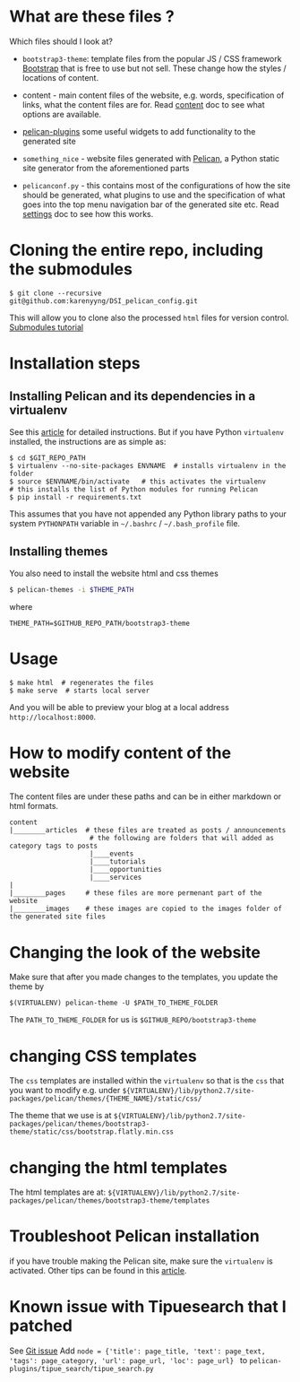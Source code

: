 # What are these files  ?
Which files should I look at?
* `bootstrap3-theme`: template files from the popular JS / CSS framework [Bootstrap](http://getbootstrap.com/) that is free to use but not sell. These change how the styles / locations of content.
* content - main content files of the website, e.g. words, specification of
		links, what the content files are for. Read [content](http://docs.getpelican.com/en/3.6.3/content.html) doc to see what options are available.
  
* [pelican-plugins](https://github.com/getpelican/pelican-plugins) some useful
		widgets to add functionality to the generated site 
* `something_nice` - website files generated with [Pelican](http://docs.getpelican.com/en/3.6.3/), a Python static site generator
from the aforementioned parts
* `pelicanconf.py` - this contains most of the configurations of how the site
		should be generated, what plugins to use and the specification of what goes into the top menu
		navigation bar of the generated site etc. Read [settings](docs.getpelican.com/en/3.6.3/settings.html) doc to see how this works.
 

# Cloning the entire repo, including the submodules
```
$ git clone --recursive git@github.com:karenyyng/DSI_pelican_config.git
```
This will allow you to clone also the processed `html` files for version control.
[Submodules tutorial](https://git-scm.com/book/en/v2/Git-Tools-Submodules)

# Installation steps
## Installing Pelican and its dependencies in a virtualenv 
See this [article](http://karenyyng.github.io/using-virtualenv-for-safeguarding-research-project-dependencies.html) for 
detailed instructions.
But if you have Python `virtualenv` installed, the instructions are as simple
as:
```
$ cd $GIT_REPO_PATH
$ virtualenv --no-site-packages ENVNAME  # installs virtualenv in the folder
$ source $ENVNAME/bin/activate   # this activates the virtualenv
# this installs the list of Python modules for running Pelican
$ pip install -r requirements.txt  
```
This assumes that you have not appended any Python library paths to your system
`PYTHONPATH` variable in `~/.bashrc` / `~/.bash_profile` file.

## Installing themes 
You also need to install the website html and css themes 
```bash
$ pelican-themes -i $THEME_PATH
```
where 
```
THEME_PATH=$GITHUB_REPO_PATH/bootstrap3-theme
```

# Usage 
```
$ make html  # regenerates the files 
$ make serve  # starts local server 
```
And you will be able to preview your blog at a local address
`http://localhost:8000`.

# How to modify content of the website
The content files are under these paths and can be in either markdown or html
formats. 
```
content
|________articles  # these files are treated as posts / announcements
					# the following are folders that will added as category tags to posts
					|____events 
					|____tutorials
					|____opportunities 
					|____services 
|
|________pages     # these files are more permenant part of the website
|________images    # these images are copied to the images folder of the generated site files 
```

# Changing the look of the website
Make sure that after you made changes to the templates, you update the theme by
```
$(VIRTUALENV) pelican-theme -U $PATH_TO_THEME_FOLDER
```
The `PATH_TO_THEME_FOLDER` for us is `$GITHUB_REPO/bootstrap3-theme`

# changing CSS templates 
The `css` templates are installed within the `virtualenv` so that is the `css`
that you want to modify
e.g. under
`${VIRTUALENV}/lib/python2.7/site-packages/pelican/themes/{THEME_NAME}/static/css/`

The theme that we use is at
`${VIRTUALENV}/lib/python2.7/site-packages/pelican/themes/bootstrap3-theme/static/css/bootstrap.flatly.min.css`

# changing the html templates 
The html templates are at:
`${VIRTUALENV}/lib/python2.7/site-packages/pelican/themes/bootstrap3-theme/templates`



# Troubleshoot Pelican installation
if you have trouble making the Pelican site, make sure the `virtualenv` is
activated. 
Other tips can be found in this [article](http://karenyyng.github.io/using-virtualenv-for-safeguarding-research-project-dependencies.html). 


# Known issue with Tipuesearch that I patched
See [Git issue](https://github.com/talha131/pelican-elegant/issues/147)
Add 
`
node = {'title': page_title, 'text': page_text, 'tags': page_category, 'url': page_url, 'loc': page_url} 
`
to `pelican-plugins/tipue_search/tipue_search.py`



